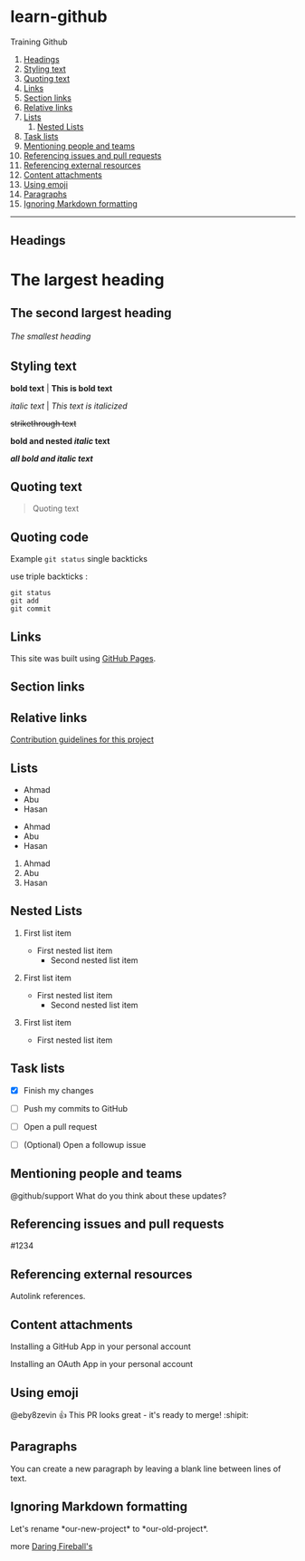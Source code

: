 # learn-github
Training Github

1. [Headings](#headings)
1. [Styling text](#styling_text)
1. [Quoting text](#quoting_code)
1. [Links](#links)
1. [Section links](#section_links)
1. [Relative links](#relative_links)
1. [Lists](#lists)
   1. [Nested Lists](#nested_lists)
1. [Task lists](#task_lists)
1. [Mentioning people and teams](#mentioning_people_and_teams)
1. [Referencing issues and pull requests](#referencing_issues_and_pull_requests)
1. [Referencing external resources](#referencing_external_resources)
1. [Content attachments](#content_attachments)
1. [Using emoji](#using_emoji)
1. [Paragraphs](#paragraphs)
1. [Ignoring Markdown formatting](#ignoring_markdown_formatting)

___

<h2 id="headings">Headings</h2>

# The largest heading
## The second largest heading
###### The smallest heading

<h2 id="styling_text">Styling text</h2>

**bold text** | __This is bold text__

*italic text* | _This text is italicized_

~~strikethrough text~~

**bold and nested _italic_ text**

***all bold and italic text***

<h2 id="quoting_text">Quoting text</h2>

> Quoting text

<h2 id="quoting_code">Quoting code</h2>

Example `git status` single backticks

use triple backticks :

```
git status
git add
git commit
```

<h2 id="links">Links</h2>

This site was built using [GitHub Pages](https://github.com/eby8zevin/learn-github).

<h2 id="section_links">Section links</h2>

<h2 id="relative_links">Relative links</h2>

[Contribution guidelines for this project](docs/CONTRIBUTING.md)

<h2 id="lists">Lists</h2>

- Ahmad
- Abu
- Hasan

* Ahmad
* Abu
* Hasan

1. Ahmad
2. Abu
3. Hasan

<h2 id="nested_lists">Nested Lists</h2>

1. First list item
   - First nested list item
     - Second nested list item

1. First list item
   * First nested list item
     * Second nested list item
     
100. First list item
     - First nested list item

<h2 id="task_lists">Task lists</h2>

- [x] Finish my changes
- [ ] Push my commits to GitHub
- [ ] Open a pull request

- [ ] \(Optional) Open a followup issue

<h2 id="mentioning_people_and_teams">Mentioning people and teams</h2>

@github/support What do you think about these updates?

<h2 id="referencing_issues_and_pull_requests">Referencing issues and pull requests</h2>

#1234

<h2 id="referencing_external_resources">Referencing external resources</h2>

Autolink references.

<h2 id="content_attachments">Content attachments</h2>

Installing a GitHub App in your personal account

Installing an OAuth App in your personal account

<h2 id="using_emoji">Using emoji</h2>

@eby8zevin :+1: This PR looks great - it's ready to merge! :shipit:

<h2 id="paragraphs">Paragraphs</h2>

You can create a new paragraph by leaving a blank line between lines of text.

<h2 id="ignoring_markdown_formatting">Ignoring Markdown formatting</h2>

Let's rename \*our-new-project\* to \*our-old-project\*.

more [Daring Fireball's](https://daringfireball.net/projects/markdown/syntax#backslash)
